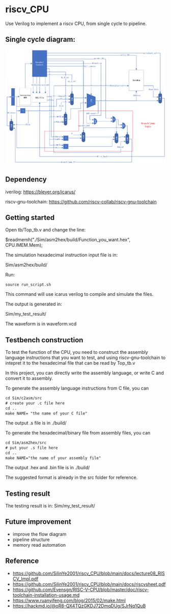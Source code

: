 # riscv_CPU
Use Verilog to implement a riscv CPU, from single cycle to pipeline.
## Single cycle diagram:
![riscv_CPU](docs/Singlecycle.png)

## Dependency
iverilog: https://bleyer.org/icarus/

riscv-gnu-toolchain: https://github.com/riscv-collab/riscv-gnu-toolchain
## Getting started
Open tb/Top_tb.v and change the line:

$readmemh("./Sim/asm2hex/build/Function_you_want.hex", CPU.IMEM.Mem);

The simulation hexadecimal instruction input file is in: 

Sim/asm2hex/build/

Run:
```
source run_script.sh
```
This command will use icarus verilog to compile and simulate the files.

The output is generated in:

Sim/my_test_result/

The waveform is in waveform.vcd
## Testbench construction

To test the function of the CPU, you need to construct the assembly language instructions that you want to test, and using riscv-gnu-toolchain to intepret it to the hexadecimal file that can be read by Top_tb.v

In this project, you can directly write the assembly language, or write C and convert it to assembly.

To generate the assembly language instructions from C file, you can
```
cd Sim/c2asm/src
# create your .c file here
cd ..
make NAME= "the name of your C file"
```
The output .s file is in ./build/

To generate the hexadecimal/binary file from assembly files, you can
```
cd Sim/asm2hex/src
# put your .s file here
cd ..
make NAME="the name of your assembly file"
```
The output .hex and .bin file is in ./build/

The suggested format is already in the src folder for reference.

## Testing result

The testing result is in: Sim/my_test_result/

## Future improvement

* improve the flow diagram
* pipeline structure
* memory read automation

## Reference
* https://github.com/SilinYe2001/riscv_CPU/blob/main/docs/lecture08_RISCV_Impl.pdf
* https://github.com/SilinYe2001/riscv_CPU/blob/main/docs/riscvsheet.pdf
* https://github.com/Evensgn/RISC-V-CPU/blob/master/doc/riscv-toolchain-installation-usage.md
* https://www.ruanyifeng.com/blog/2015/02/make.html
* https://hackmd.io/@oR8-QX4TQzGKDJ72DmqDUg/SJrNq1QuB



